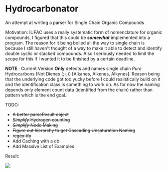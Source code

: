 # Hydrocarbonator
An attempt at writing a parser for Single Chain Organic Compounds 

Motivation:
  IUPAC uses a really systematic form of nomenclature for organic compounds, I figured that this could be _**somewhat**_ implemented into a program.
  The reason for it being boiled all the way to single chain is because I still haven't thought of a way to make it able to detect and identify double cyclic or stacked compounds.
  Also I seriously needed to limit the scope for this if I wanted it to be finished by a certain deadline.
  
**NOTE** : Current Version **Only** detects and names single chain *Pure* Hydrocarbons (Not Dienes (;-;)) [Alkanes, Alkenes, Alkynes].
Reason being that the underlying code got too yucky before I could realistically build on it and the identification class is something to work on. As for now
the naming depends only element count data (identified from the chain) rather than pattern which is the end goal.

TODO:
+ ~~A *better* parseResult object~~
+ ~~*Simplify* Hydrogen counting~~
+ ~~*Simplify* Node Making~~
+ ~~Figure out hierarchy to get Cascading Unsaturation Naming~~
+ ~~regex-ify~~ 
+ Add Caching with a db
+ Add Massive List of Examples

Result:


![](https://media.discordapp.net/attachments/864011471565619280/878394699986124840/unknown.png?width=1256&height=600)